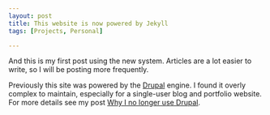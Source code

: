 ```yaml
---
layout: post
title: This website is now powered by Jekyll
tags: [Projects, Personal]

---
```

And this is my first post using the new system. Articles are a lot easier to
write, so I will be posting more frequently.

Previously this site was powered by the [Drupal] engine. I found it overly
complex to maintain, especially for a single-user blog and portfolio website.
For more details see my post [Why I no longer use Drupal].

[Drupal]: http://drupal.org
[Why I no longer use Drupal]: /articles/2012/12/16/why-i-no-longer-use-drupal/